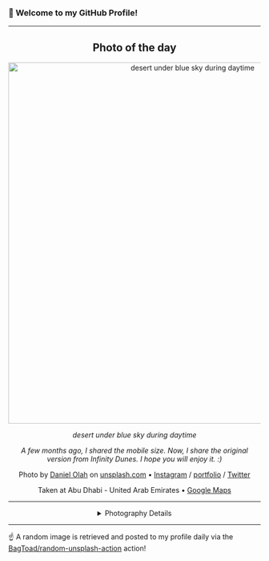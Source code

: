 ### 👋 Welcome to my GitHub Profile!

----
<div align="center">

## Photo of the day
  
  <a href="https://unsplash.com/photos/desert-under-blue-sky-during-daytime-6KQETG8J-zI"><img width="720" src="https://images.unsplash.com/photo-1581610186406-5f6e9f9edbc1?crop=entropy&cs=tinysrgb&fit=max&fm=jpg&ixid=M3w1OTQ0OTd8MHwxfHJhbmRvbXx8fHx8fHx8fDE3NDc4MDc4NDd8&ixlib=rb-4.1.0&q=80&w=1080" alt="desert under blue sky during daytime"></a>
  
  <em>desert under blue sky during daytime</em>
  
  <em>A few months ago, I shared the mobile size. Now, I share the original version from Infinity Dunes. I hope you will enjoy it. :)</em>

  Photo by [Daniel Olah](https://linktr.ee/Danesduet) on [unsplash.com](https://unsplash.com/) • [Instagram](https://instagram.com/danesduet) / [portfolio](https://linktr.ee/Danesduet) / [Twitter](https://twitter.com/danesduet)
  
  Taken at Abu Dhabi - United Arab Emirates • [Google Maps](https://www.google.com/maps/search/?api=1&query=24.453884,54.3773438)
  
  ---
  
<details>
<summary>Photography Details</summary>
  
| Parameter     | Value |
| ------------- | ----- |
| Camera Model  | NIKON D800 |
| Exposure Time | null |
| Aperture      | null |
| Focal Length  | null |
| ISO           | null |
| Location      | Abu Dhabi - United Arab Emirates (United Arab Emirates) |
| Coordinates   | Latitude 24.453884, Longitude 54.3773438 |

</details>

</div>

----

☝️ A random image is retrieved and posted to my profile daily via the [BagToad/random-unsplash-action](https://github.com/BagToad/random-unsplash-action) action!
